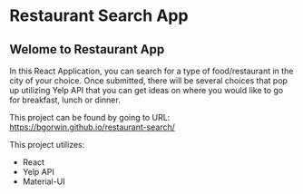 # Restaurant Search App

## Welome to Restaurant App

In this React Application, you can search for a type of food/restaurant in the city of your choice. Once submitted, there will be several choices that pop up utilizing Yelp API that you can get ideas on where you would like to go for breakfast, lunch or dinner.</h3>

This project can be found by going to URL: https://bgorwin.github.io/restaurant-search/

This project utilizes:

- React
- Yelp API
- Material-UI
